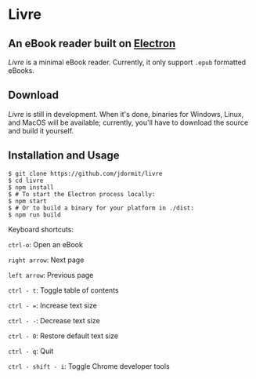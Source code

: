 # Livre
## An eBook reader built on [Electron](https://electron.atom.io)

*Livre* is a minimal eBook reader. Currently, it only support `.epub` formatted eBooks.

## Download
*Livre* is still in development. When it's done, binaries for Windows, Linux, and MacOS will be available; currently, you'll have to download the source and build it yourself.

## Installation and Usage
```
$ git clone https://github.com/jdormit/livre
$ cd livre
$ npm install
$ # To start the Electron process locally:
$ npm start
$ # Or to build a binary for your platform in ./dist:
$ npm run build
```

Keyboard shortcuts:

`ctrl-o`: Open an eBook

`right arrow`: Next page

`left arrow`: Previous page

`ctrl - t`: Toggle table of contents

`ctrl - =`: Increase text size

`ctrl - -`: Decrease text size

`ctrl - 0`: Restore default text size

`ctrl - q`: Quit

`ctrl - shift - i`: Toggle Chrome developer tools
